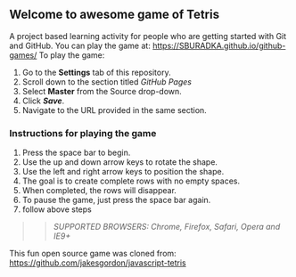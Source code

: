 ## Welcome to awesome game of Tetris

A project based learning activity for people who are getting started with Git and GitHub.
You can play the game at: https://SBURADKA.github.io/github-games/
To play the game:
1. Go to the **Settings** tab of this repository.
1. Scroll down to the section titled _GitHub Pages_
1. Select **Master** from the Source drop-down.
1. Click ***Save***.
1. Navigate to the URL provided in the same section.

### Instructions for playing the game

1. Press the space bar to begin.
2. Use the up and down arrow keys to rotate the shape.
3. Use the left and right arrow keys to position the shape.
4. The goal is to create complete rows with no empty spaces.
5. When completed, the rows will disappear.
6. To pause the game, just press the space bar again.
7. follow above steps

>> _*SUPPORTED BROWSERS*: Chrome, Firefox, Safari, Opera and IE9+_

This fun open source game was cloned from: https://github.com/jakesgordon/javascript-tetris
